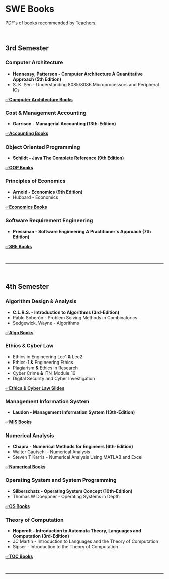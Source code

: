 # SWE Books

PDF's of books recommended by Teachers.

<br>

## 3rd Semester

### Computer Architecture
- **Hennessy, Patterson - Computer Architecture A Quantitative Approach  (5th Edition)**
- S. K. Sen - Understanding 8085/8086 Microprocessors and Peripheral ICs

[✅**Computer Architecture Books**][comparchi]

### Cost & Management Accounting
- **Garrison - Managerial Accounting (13th-Edition)**

[✅**Accounting Books**][accounting]

### Object Oriented Programming
- **Schildt - Java The Complete Reference (9th Edition)**

[✅**OOP Books**][oop]

### Principles of Economics
- **Arnold - Economics (9th Edition)**
- Hubbard - Economics

[✅**Economics Books**][eco]

### Software Requirement Engineering
- **Pressman - Software Engineering A Practitioner's Approach  (7th Edition)**

[✅**SRE Books**][sre]

[comparchi]: https://drive.google.com/drive/folders/1ecLNZcnhALHVf5k0Y2W-ZK18S2XT_e7Y?usp=share_link
[accounting]: https://drive.google.com/drive/folders/19fR9zATpdsFD8kVZT_6E8Vvquvdejgx4?usp=sharing
[oop]: https://drive.google.com/drive/folders/1dBXHyRZrCdMm2gnnb5swVvbgRX6QkGHv?usp=share_link
[eco]: https://drive.google.com/drive/folders/1iHKjFEKzt53rB1CIVO-kJtizxJ03Hj5-?usp=share_link
[sre]: https://drive.google.com/drive/folders/1CKzCKPoGaBqfdOFdnHjY8cQjvwNW-AW1?usp=share_link

<br><hr><br>

## 4th Semester

### Algorithm Design & Analysis
- **C.L.R.S. - Introduction to Algorithms (3rd-Edition)**
- Pablo Soberón - Problem Solving Methods in Combinatorics
- Sedgewick, Wayne - Algorithms

[✅**Algo Books**][algo]

### Ethics & Cyber Law
- Ethics in Engineering Lec1 **&** Lec2
- Ethics-1 **&** Engineering Ethics
- Plagiarism **&** Ethics in Research
- Cyber Crime **&** ITN_Module_16
- Digital Security and Cyber Investigation

[✅**Ethics & Cyber Law Slides**][ecl]

### Management Information System
- **Laudon - Management Information System (13th-Edition)**

[✅**MIS Books**][mis]

### Numerical Analysis
- **Chapra - Numerical Methods for Engineers (6th-Edition)**
- Walter Gautschi - Numerical Analysis
- Steven T Karris - Numerical Analysis Using MATLAB and Excel

[✅**Numerical Books**][num]

### Operating System and System Programming
- **Silberschatz - Operating System Concept (10th-Edition)**
- Thomas W Doeppner - Operating Systems in Depth

[✅**OS Books**][os]

### Theory of Computation
- **Hopcroft - Introduction to Automata Theory, Languages and Computation (3rd-Edition)**
- JC Martin - Introduction to Languages and the Theory of Computation
- Sipser - Introduction to the Theory of Computation

[✅**TOC Books**][toc]

[algo]: https://drive.google.com/drive/folders/1-vVeZ3cfpp2E51r-7-GUzuG4GfATqp25?usp=share_link
[ecl]: https://drive.google.com/drive/folders/1xbAdAcO6Gonb9jbSgoR8hthCyJW5evEc?usp=share_link
[mis]: https://drive.google.com/drive/folders/1ccYiZV1ZUWdHFa532dSdb4bUO-_DNYxY?usp=share_link
[num]: https://drive.google.com/drive/folders/1m7BUssdS_JncE8sWi8DYHiH31Pg1dTy9?usp=sharing
[os]: https://drive.google.com/drive/folders/1rV4ZqCYzchrtlv3dvJz47bAeiR9RauN0?usp=share_link
[toc]: https://drive.google.com/drive/folders/1oCAROtebmUw96x1FWvPGgZYE2jYqU_Jq?usp=share_link

<br><hr><br>